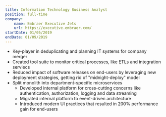 ```yaml
---
title: Information Technology Business Analyst
position: full-time
company:
    name: Embraer Executive Jets
    url: https://executive.embraer.com/
startDate: 01/05/2019
endDate: 01/09/2019
---
```

- Key-player in deduplicating and planning IT systems for company merger
- Created tool suite to monitor critical processes, like ETLs and integration serviecs
- Reduced impact of software releases on end-users by leveraging new deployment strategies, getting rid of "midnight-deploy" model
- Split monolith into department-specific microservices
  - Developed internal platform for cross-cutting concerns like authentication, authorization, logging and data streaming
  - Migrated internal platform to event-driven architecture
  - Introduced modern UI practices that resulted in 200% performance gain for end-users